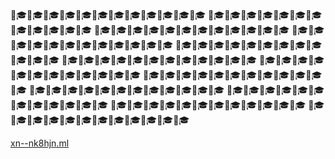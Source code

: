 👨🎓👨🎓👨🎓👨🎓👨🎓👨🎓👨🎓👨🎓👨🎓👨🎓👨🎓👨🎓
👨🎓👨🎓👨🎓👨🎓👨🎓👨🎓👨🎓👨🎓👨🎓👨🎓👨🎓👨🎓
👨🎓👨🎓👨🎓👨🎓👨🎓👨🎓👨🎓👨🎓👨🎓👨🎓👨🎓👨🎓
👨🎓👨🎓👨🎓👨🎓👨🎓👨🎓👨🎓👨🎓👨🎓👨🎓👨🎓👨🎓
👨🎓👨🎓👨🎓👨🎓👨🎓👨🎓👨🎓👨🎓👨🎓👨🎓👨🎓👨🎓
👨🎓👨🎓👨🎓👨🎓👨🎓👨🎓👨🎓👨🎓👨🎓👨🎓👨🎓👨🎓
👨🎓👨🎓👨🎓👨🎓👨🎓👨🎓👨🎓👨🎓👨🎓👨🎓👨🎓👨🎓
👨🎓👨🎓👨🎓👨🎓👨🎓👨🎓👨🎓👨🎓👨🎓👨🎓👨🎓👨🎓
👨🎓👨🎓👨🎓👨🎓👨🎓👨🎓👨🎓👨🎓👨🎓👨🎓👨🎓👨🎓
👨🎓👨🎓👨🎓👨🎓👨🎓👨🎓👨🎓👨🎓👨🎓👨🎓👨🎓👨🎓
👨🎓👨🎓👨🎓👨🎓👨🎓👨🎓👨🎓👨🎓👨🎓👨🎓👨🎓👨🎓
👨🎓👨🎓👨🎓👨🎓👨🎓👨🎓👨🎓👨🎓👨🎓👨🎓👨🎓👨🎓


[xn--nk8hjn.ml](xn--nk8hjn.ml)
